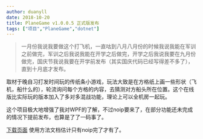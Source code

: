 ```yaml
---
author: duanyll
date: 2018-10-20
title: PlaneGame v1.0.0.5 正式版发布
tags: ["项目","PlaneGame","dotnet"]
---
```


> 一月份我说我要做这个打飞机，一直咕到八月八月份的时候我说我能在军训之前做完，军训之后我说我能在开学之后做完，开学之后我说我要在九月份做完，国庆节我说我要在开学前发布（其实国庆代码已经写得差不多了），直到十月底才发布。

<!-- more -->

取材于晚自习打发时间玩的传纸条小游戏，玩法大致是在方格纸上画一些形状（飞机，船什么的），轮流询问每个方格的内容，去猜测对方船头所在位置。这个在线版比实际玩的版本加入了多对多混战功能，理论上可以全机房一起玩。

这个项目极大地增强了我对WPF的了解，不过noip要来了，在部分功能还未完成的情况下提前发布，也算是了了一码事了。

[下载页面](https://github.com/duanyll/planegame/releases) 使用方法文档估计只有noip完了才有了。
